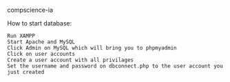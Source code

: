 compscience-ia

How to start database:

    Run XAMPP
    Start Apache and MySQL
    Click Admin on MySQL which will bring you to phpmyadmin
    Click on user accounts
    Create a user account with all privilages 
    Set the username and password on dbconnect.php to the user account you just created
    
    
    
